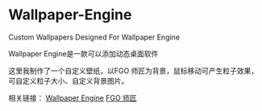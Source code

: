 # Wallpaper-Engine
Custom Wallpapers Designed For Wallpaper Engine

Wallpaper Engine是一款可以添加动态桌面软件

这里我制作了一个自定义壁纸，以FGO 师匠为背景，鼠标移动可产生粒子效果，可自定义粒子大小、自定义背景图片。

相关链接：
[Wallpaper Engine](http://store.steampowered.com/app/431960/)
[FGO 师匠](http://steamcommunity.com/sharedfiles/filedetails/?id=861750235)